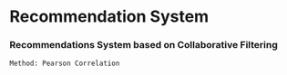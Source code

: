 # Recommendation System
### Recommendations System based on Collaborative Filtering 

`Method: Pearson Correlation`
